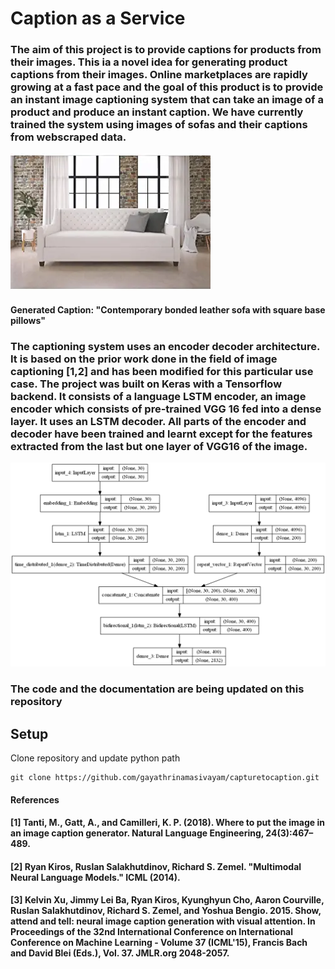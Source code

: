 # Caption as a Service

### The aim of this project is to provide captions for products from their images. This ia a novel idea for generating product captions from their images. Online marketplaces are rapidly growing at a fast pace and the goal of this product is to provide an instant image captioning system that can take an image of a product and produce an instant caption. We have currently trained the system using images of sofas and their captions from webscraped data.

![Contemporary bonded leather sofa with square base pillows](/download.png)
#### Generated Caption: "Contemporary bonded leather sofa with square base pillows"

### The captioning system uses an encoder decoder architecture. It is based on the prior work done in the field of image captioning [1,2] and has been modified for this particular use case. The project was built on Keras with a Tensorflow backend. It consists of a language LSTM encoder, an image encoder which consists of pre-trained VGG 16 fed into a dense layer. It uses an LSTM decoder. All parts of the encoder and decoder have been trained and learnt except for the features extracted from the last but one layer of VGG16 of the image. 

![Model](/model.png)

### The code and the documentation are being updated on this repository

## Setup
Clone repository and update python path
```
git clone https://github.com/gayathrinamasivayam/capturetocaption.git

```
#### References
#### [1] Tanti, M., Gatt, A., and Camilleri, K. P. (2018). Where to put the image in an image caption generator. Natural Language Engineering, 24(3):467–489.
#### [2] Ryan Kiros, Ruslan Salakhutdinov, Richard S. Zemel. "Multimodal Neural Language Models." ICML (2014).
#### [3] Kelvin Xu, Jimmy Lei Ba, Ryan Kiros, Kyunghyun Cho, Aaron Courville, Ruslan Salakhutdinov, Richard S. Zemel, and Yoshua Bengio. 2015. Show, attend and tell: neural image caption generation with visual attention. In Proceedings of the 32nd International Conference on International Conference on Machine Learning - Volume 37 (ICML'15), Francis Bach and David Blei (Eds.), Vol. 37. JMLR.org 2048-2057.



